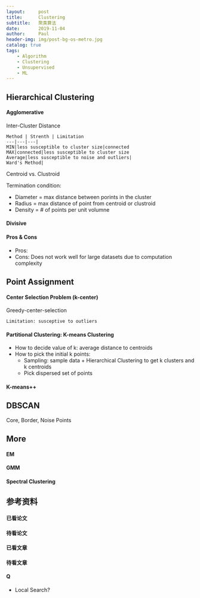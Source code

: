 ```yaml
---
layout:     post
title:      Clustering
subtitle:   聚类算法
date:       2019-11-04
author:     Paul
header-img: img/post-bg-os-metro.jpg
catalog: true
tags:
    - Algorithm
    - Clustering
    - Unsupervised
    - ML
---
```

## Hierarchical Clustering
#### Agglomerative

Inter-Cluster Distance

    Method | Strenth | Limitation
    ---|---|---|
    MIN|less susceptible to cluster size|connected
    MAX|connected|less susceptible to cluster size
    Average|less susceptible to noise and outliers|
    Ward's Method|

Centroid vs. Clustroid

Termination condition:

  - Diameter = max distance between porints in the cluster
  - Radius = max distance of point from centroid or clustroid
  - Density = # of points per unit volumne

#### Divisive

#### Pros & Cons
   - Pros:
   - Cons: Does not work well for large datasets due to computation complexity

## Point Assignment
#### Center Selection Problem (k-center)
Greedy-center-selection

    Limitation: susceptive to outliers

#### Partitional Clustering: K-means Clustering

- How to decide value of k: average distance to centroids
- How to pick the initial k points:
  - Sampling: sample data + Hierarchical Clustering to get k clusters and k centroids
  - Pick dispersed set of points

#### K-means++

## DBSCAN
Core, Border, Noise Points

## More

#### EM
#### GMM
#### Spectral Clustering



## 参考资料

#### 已看论文

#### 待看论文

#### 已看文章

#### 待看文章

#### Q
- Local Search?
